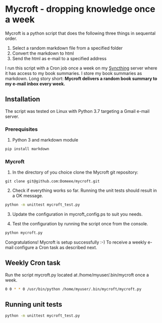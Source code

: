 # Mycroft - dropping knowledge once a week

Mycroft is a python script that does the following three things in sequental order.

1. Select a random markdown file from a specified folder
2. Convert the markdown to html
3. Send the html as e-mail to a specified address

I run this script with a Cron job once a week on my [Syncthing](https://syncthing.net/) server where it has access to my book summaries. I store my book summaries as markdown. Long story short: **Mycroft delivers a random book summary to my e-mail inbox every week.**

## Installation

The script was tested on Linux with Python 3.7 targeting a Gmail e-mail server.

### Prerequisites

1. Python 3 and markdown module

```bash
pip install markdown
```

### Mycroft

1. In the directory of you choice clone the Mycroft git repository:

```git
git clone git@github.com:Domeee/mycroft.git
```

2. Check if everything works so far. Running the unit tests should result in a OK message.

```bash
python -m unittest mycroft_test.py
```

3. Update the configuration in mycroft_config.ps to suit you needs.

4. Test the configuration by running the script once from the console.

```bash
python mycroft.py
```

Congratulations! Mycroft is setup successfully :-) To receive a weekly e-mail configure a Cron task as described next.

## Weekly Cron task

Run the script mycroft.py located at /home/myuser/.bin/mycroft once a week.

```bash
0 0 * * 0 /usr/bin/python /home/myuser/.bin/mycroft/mycroft.py
```

## Running unit tests

```bash
python -m unittest mycroft_test.py
```
